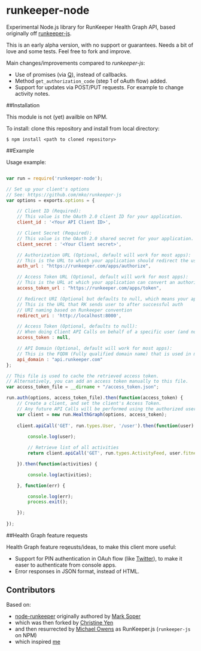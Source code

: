 runkeeper-node
==============

Experimental Node.js library for RunKeeper Health Graph API, based originally off [runkeeper-js](https://github.com/mko/runkeeper-js).

This is an early alpha version, with no support or guarantees. Needs a bit of love and some tests. Feel free to fork and improve.

Main changes/improvements compared to *runkeeper-js*:

- Use of promises (via [Q](https://github.com/kriskowal/q)), instead of callbacks.
- Method `get_authorization_code` (step 1 of oAuth flow) added.
- Support for updates via POST/PUT requests. For example to change activity notes.

##Installation

This module is not (yet) availble on NPM.

To install: clone this repository and install from local directory:

	$ npm install <path to cloned repository>

##Example

Usage example:

```javascript

var run = require('runkeeper-node');

// Set up your client's options
// See: https://github.com/mko/runkeeper-js
var options = exports.options = {

    // Client ID (Required): 
    // This value is the OAuth 2.0 client ID for your application.  
    client_id : '<Your API Client ID>',

    // Client Secret (Required):  
    // This value is the OAuth 2.0 shared secret for your application.   
    client_secret : '<Your Client secret>',

    // Authorization URL (Optional, default will work for most apps):
    // This is the URL to which your application should redirect the user in order to authorize access to his or her RunKeeper account.   
    auth_url : "https://runkeeper.com/apps/authorize",

    // Access Token URL (Optional, default will work for most apps):
    // This is the URL at which your application can convert an authorization code to an access token. 
    access_token_url : "https://runkeeper.com/apps/token",

    // Redirect URI (Optional but defaults to null, which means your app won't be able to use the getNewToken method):
    // This is the URL that RK sends user to after successful auth  
    // URI naming based on Runkeeper convention 
    redirect_uri : 'http://localhost:8000',

    // Access Token (Optional, defaults to null):
    // When doing Client API Calls on behalf of a specific user (and not getting a new Access Token for the first time), set the user's Access Token here.
    access_token : null,

    // API Domain (Optional, default will work for most apps):
    // This is the FQDN (Fully qualified domain name) that is used in making API calls
    api_domain : "api.runkeeper.com"
};

// This file is used to cache the retrieved access token.
// Alternatively, you can add an access token manually to this file.
var access_token_file = __dirname + "/access_token.json";

run.auth(options, access_token_file).then(function(access_token) {	
	// Create a client, and set the client's Access Token. 
	// Any future API Calls will be performed using the authorized user's access token. 
	var client = new run.HealthGraph(options, access_token);
	
	client.apiCall('GET', run.types.User, '/user').then(function(user) {
		
		console.log(user);

		// Retrieve list of all activities
		return client.apiCall('GET', run.types.ActivityFeed, user.fitness_activities );				

	}).then(function(activities) {

		console.log(activities);

	}, function(err) {

		console.log(err);
		process.exit();			

	});
	
});	
```		
##Health Graph feature requests

Health Graph feature reqeusts/ideas, to make this client more useful:

- Support for PIN authentication in OAuh flow (like [Twitter](https://dev.twitter.com/docs/auth/pin-based-authorization)), to make it easer to authenticate from console apps.
- Error responses in JSON format, instead of HTML.

## Contributors

Based on: 

- [node-runkeeper](https://github.com/marksoper/node-runkeeper) originally authored by [Mark Soper](https://github.com/marksoper/)
- which was then forked by [Christine Yen](https://github.com/christineyen)
- and then resurrected by [Michael Owens](https://github.com/mowens) as RunKeeper.js (`runkeeper-js` on NPM)
- which inspired [me](https://github.com/onderweg/)
